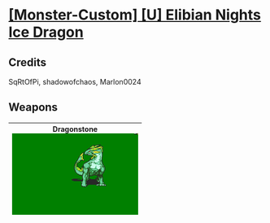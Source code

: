 # [\[Monster-Custom\] \[U\] Elibian Nights Ice Dragon](./)
## Credits

SqRtOfPi, shadowofchaos, Marlon0024

## Weapons

| <b>Dragonstone</b><br/><img alt="Dragonstone animation" src="./8.%20Dragonstone/Dragonstone.gif"/> |
| :---: |

